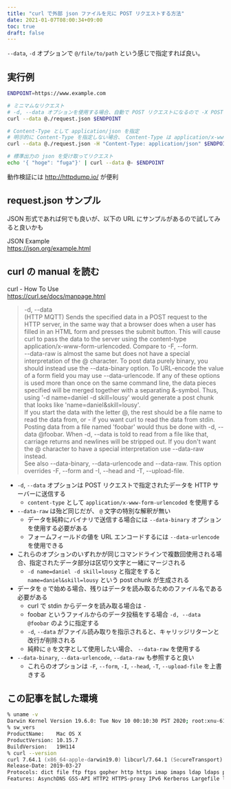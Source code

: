 ```yaml
---
title: "curl で外部 json ファイルを元に POST リクエストする方法"
date: 2021-01-07T08:00:34+09:00
toc: true
draft: false
---
```


`--data`, `-d` オプションで `@/file/to/path` という感じで指定すれば良い。

<!--more-->

## 実行例

```zsh
ENDPOINT=https://www.example.com

# ミニマムなリクエスト
# -d, --data オプションを使用する場合、自動で POST リクエストになるので -X POST は不要
curl --data @./request.json $ENDPOINT

# Content-Type として application/json を指定
# 明示的に Content-Type を指定しない場合、 Content-Type は application/x-www-form-urlencoded になる
curl --data @./request.json -H "Content-Type: application/json" $ENDPOINT

# 標準出力の json を受け取ってリクエスト
echo '{ "hoge": "fuga"}' | curl --data @- $ENDPOINT
```

動作検証には http://httpdump.io/ が便利


## request.json サンプル

JSON 形式であれば何でも良いが、以下の URL にサンプルがあるので試してみると良いかも

JSON Example  
https://json.org/example.html


## curl の manual を読む

curl - How To Use  
https://curl.se/docs/manpage.html

> -d, --data <data>  
> (HTTP MQTT) Sends the specified data in a POST request to the HTTP server, in the same way that a browser does when a user has filled in an HTML form and presses the submit button. This will cause curl to pass the data to the server using the content-type application/x-www-form-urlencoded. Compare to -F, --form.  
> --data-raw is almost the same but does not have a special interpretation of the @ character. To post data purely binary, you should instead use the --data-binary option. To URL-encode the value of a form field you may use --data-urlencode.
> If any of these options is used more than once on the same command line, the data pieces specified will be merged together with a separating &-symbol. Thus, using '-d name=daniel -d skill=lousy' would generate a post chunk that looks like 'name=daniel&skill=lousy'.  
> If you start the data with the letter @, the rest should be a file name to read the data from, or - if you want curl to read the data from stdin. Posting data from a file named 'foobar' would thus be done with -d, --data @foobar. When -d, --data is told to read from a file like that, carriage returns and newlines will be stripped out. If you don't want the @ character to have a special interpretation use --data-raw instead.  
> See also --data-binary, --data-urlencode and --data-raw. This option overrides -F, --form and -I, --head and -T, --upload-file. 

- `-d`, `--data` オプションは POST リクエストで指定されたデータを HTTP サーバーに送信する
    - `content-type` として `application/x-www-form-urlencoded` を使用する
- `--data-raw` は殆ど同じだが、 `@` 文字の特別な解釈が無い
    - データを純粋にバイナリで送信する場合には `--data-binary` オプションを使用する必要がある
    - フォームフィールドの値を URL エンコードするには `--data-urlencode` を使用できる
- これらのオプションのいずれかが同じコマンドラインで複数回使用される場合、指定されたデータ部分は区切り文字と一緒にマージされる
    - `-d name=daniel -d skill=lousy` と指定をすると `name=daniel&skill=lousy` という post chunk が生成される
- データを `@` で始める場合、残りはデータを読み取るためのファイル名である必要がある
    - curl で stdin からデータを読み取る場合は `-`
    - foobar というファイルからのデータ投稿をする場合 `-d, --data @foobar` のように指定する
    - `-d`, `--data` がファイル読み取りを指示されると、キャリッジリターンと改行が削除される
    - 純粋に `@` を文字として使用したい場合、 `--data-raw` を使用する
- `--data-binary`, `--data-urlencode`, `--data-raw` も参照すると良い
    - これらのオプションは `-F`, `--form`, `-I`, `--head`, `-T`, `--upload-file` を上書きする


## この記事を試した環境

```zsh
% uname -v
Darwin Kernel Version 19.6.0: Tue Nov 10 00:10:30 PST 2020; root:xnu-6153.141.10~1/RELEASE_X86_64
% sw_vers
ProductName:    Mac OS X
ProductVersion: 10.15.7
BuildVersion:   19H114
% curl --version
curl 7.64.1 (x86_64-apple-darwin19.0) libcurl/7.64.1 (SecureTransport) LibreSSL/2.8.3 zlib/1.2.11 nghttp2/1.39.2
Release-Date: 2019-03-27
Protocols: dict file ftp ftps gopher http https imap imaps ldap ldaps pop3 pop3s rtsp smb smbs smtp smtps telnet tftp 
Features: AsynchDNS GSS-API HTTP2 HTTPS-proxy IPv6 Kerberos Largefile libz MultiSSL NTLM NTLM_WB SPNEGO SSL UnixSockets
```